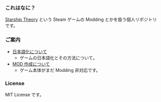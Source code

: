 ### これはなに？

[Starship Theory](http://store.steampowered.com/app/574760) という Steam ゲームの Modding とかを扱う個人リポジトリです。

### ご案内

- [日本語化について](/JapaneseLocalization/HowToLocalizationToJapanese.md)
    - ゲームの日本語化とその方法について。
- [MOD 作成について](/Modding/ModdingHowTo.md)
    - ゲーム本体がまだ Modding 非対応です。

### License
MIT License です。
